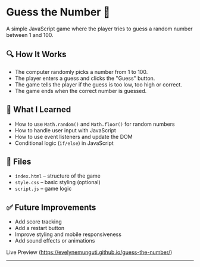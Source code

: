 # Guess the Number 🎯

A simple JavaScript game where the player tries to guess a random number between 1 and 100.

## 🔍 How It Works

- The computer randomly picks a number from 1 to 100.
- The player enters a guess and clicks the "Guess" button.
- The game tells the player if the guess is too low, too high or correct.
- The game ends when the correct number is guessed.

## 🚀 What I Learned

- How to use `Math.random()` and `Math.floor()` for random numbers
- How to handle user input with JavaScript
- How to use event listeners and update the DOM
- Conditional logic (`if/else`) in JavaScript

## 📁 Files

- `index.html` – structure of the game
- `style.css` – basic styling (optional)
- `script.js` – game logic

## ✅ Future Improvements

- Add score tracking
- Add a restart button
- Improve styling and mobile responsiveness
- Add sound effects or animations

Live Preview (https://evelynemunguti.github.io/guess-the-number/)

---


